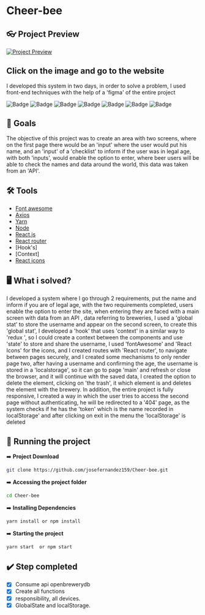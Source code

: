 # Cheer-bee

## :eyeglasses: Project Preview




[![Project Preview](https://uploaddeimagens.com.br/images/003/821/752/full/cheer_bee.png?1649659645)](https://cheer-bee.vercel.app/)

## Click on the image and go to the website

  I developed this system in two days, in order to solve a problem, I used front-end techniques with the help of a 'figma' of the entire project


![Badge](https://img.shields.io/badge/Font%20Awesome-4.7.0-blue?style=for-the-badge&logo=appveyor)
![Badge](https://img.shields.io/badge/Axios-0.18.0-%23072000?style=for-the-badge&logo=appveyor)
![Badge](https://img.shields.io/badge/react--router-4.2.0-%23072000?style=for-the-badge&logo=appveyor)
![Badge](https://img.shields.io/badge/react-16.4.0-%23000000?style=for-the-badge&logo=appveyor)
![Badge](https://img.shields.io/badge/Typescript-4.6.3-black?style=for-the-badge&logo=appveyor)
![Badge](https://img.shields.io/badge/Jest-27.5.1-black?style=for-the-badge&logo=appveyor)
![Badge](https://img.shields.io/badge/Jest-27.5.1-black?style=for-the-badge&logo=appveyor)

## :dart: Goals

The objective of this project was to create an area with two screens, where on the first page there would be an 'input' where the user would put his name, and an 'input' of a 'checklist' to inform if the user was in legal age, with both 'inputs', would enable the option to enter, where beer users will be able to check the names and data around the world, this data was taken from an 'API'.


## :hammer_and_wrench: Tools


-   [Font awesome](https://fontawesome.com/)
-   [Axios](https://axios-http.com/)
-   [Yarn](https://yarnpkg.com/)
-   [Node](https://nodejs.org/en/)
-   [React.js](https://pt-br.reactjs.org/)
-   [React router](https://reactrouter.com/)
-   [Hook's]
-   [Context]
-   [React icons](https://react-icons.github.io/react-icons/)

## :desktop_computer: What i solved?

  I developed a system where I go through 2 requirements, put the name and inform if you are of legal age, with the two requirements completed, users enable the option to enter the site, when entering they are faced with a main screen with data from an API , data referring to breweries, I used a 'global stat' to store the username and appear on the second screen, to create this 'global stat', I developed a 'hook' that uses 'context' in a similar way to 'redux ', so I could create a context between the components and use 'state' to store and share the username, I used 'fontAwesome' and 'React Icons' for the icons, and I created routes with 'React router', to navigate between pages securely, and I created some mechanisms to only render page two, after having a username and confirming the age, the username is stored in a 'localstorage', so it can go to page 'main' and refresh or close the browser, and it will continue with the saved data, I created the option to delete the element, clicking on 'the trash', it which element is and deletes the element with the brewery. In addition, the entire project is fully responsive, I created a way in which the user tries to access the second page without authenticating, he will be redirected to a '404' page, as the system checks if he has the 'token' which is the name recorded in localStorage' and after clicking on exit in the menu the 'localStorage' is deleted



## :rocket: Running the project

➡️ **Project Download**
```bash
git clone https://github.com/josefernandez159/Cheer-bee.git
```
➡️ **Accessing the project folder**
```bash
cd Cheer-bee
```

➡️ **Installing Dependencies**
```bash
yarn install or npm install
```
➡️ **Starting the project**
```bash
yarn start  or npm start
```

## :heavy_check_mark: Step completed 

-   [x] Consume api openbrewerydb
-   [x] Create all functions
-   [x] responsibility, all devices.
-   [x] GlobalState and localStorage.
